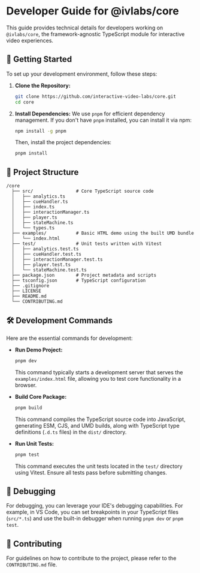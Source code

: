 # Developer Guide for @ivlabs/core

This guide provides technical details for developers working on `@ivlabs/core`, the framework-agnostic TypeScript module for interactive video experiences.

## 🚀 Getting Started

To set up your development environment, follow these steps:

1.  **Clone the Repository:**
    ```bash
    git clone https://github.com/interactive-video-labs/core.git
    cd core
    ```
2.  **Install Dependencies:** We use `pnpm` for efficient dependency management. If you don't have `pnpm` installed, you can install it via npm:
    ```bash
    npm install -g pnpm
    ```
    Then, install the project dependencies:
    ```bash
    pnpm install
    ```

## 📂 Project Structure

```
/core
  ├── src/                # Core TypeScript source code
  │   ├── analytics.ts
  │   ├── cueHandler.ts
  │   ├── index.ts
  │   ├── interactionManager.ts
  │   ├── player.ts
  │   ├── stateMachine.ts
  │   └── types.ts
  ├── examples/           # Basic HTML demo using the built UMD bundle
  │   └── index.html
  ├── test/               # Unit tests written with Vitest
  │   ├── analytics.test.ts
  │   ├── cueHandler.test.ts
  │   ├── interactionManager.test.ts
  │   ├── player.test.ts
  │   └── stateMachine.test.ts
  ├── package.json        # Project metadata and scripts
  ├── tsconfig.json       # TypeScript configuration
  ├── .gitignore
  ├── LICENSE
  ├── README.md
  └── CONTRIBUTING.md
```

## 🛠 Development Commands

Here are the essential commands for development:

-   **Run Demo Project:**
    ```bash
    pnpm dev
    ```
    This command typically starts a development server that serves the `examples/index.html` file, allowing you to test core functionality in a browser.

-   **Build Core Package:**
    ```bash
    pnpm build
    ```
    This command compiles the TypeScript source code into JavaScript, generating ESM, CJS, and UMD builds, along with TypeScript type definitions (`.d.ts` files) in the `dist/` directory.

-   **Run Unit Tests:**
    ```bash
    pnpm test
    ```
    This command executes the unit tests located in the `test/` directory using Vitest. Ensure all tests pass before submitting changes.



## 🐛 Debugging

For debugging, you can leverage your IDE's debugging capabilities. For example, in VS Code, you can set breakpoints in your TypeScript files (`src/*.ts`) and use the built-in debugger when running `pnpm dev` or `pnpm test`.

## 🤝 Contributing

For guidelines on how to contribute to the project, please refer to the `CONTRIBUTING.md` file.
